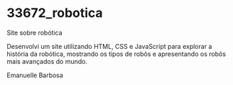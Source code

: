 # 33672_robotica
Site sobre robótica

Desenvolvi um site utilizando HTML, CSS e JavaScript para explorar a história da robótica, mostrando os tipos de robôs e apresentando os robôs mais avançados do mundo.

Emanuelle Barbosa

